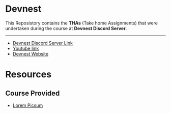 # Devnest

This Reposistory contains the **THAs** (Take home Assignments) that were undertaken during the course at **Devnest Discord Server**.

---

- [Devnest Discord Server Link](https://discord.gg/ScnenwGQCZ "Join Discord Server")
- [Youtube link](https://www.youtube.com/channel/UCkxqJvZRzhM0oaBjbu3ZjFg/featured "Devnest Youtube Channel")
- [Devnest Website](https://www.devsnest.in/ "Website")

# **Resources**

## Course Provided

- [Lorem Picsum](https://picsum.photos/ "Random Pics")
